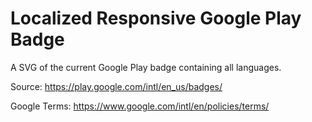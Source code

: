 # Localized Responsive Google Play Badge
A SVG of the current Google Play badge containing all languages.

Source: https://play.google.com/intl/en_us/badges/

Google Terms: https://www.google.com/intl/en/policies/terms/
